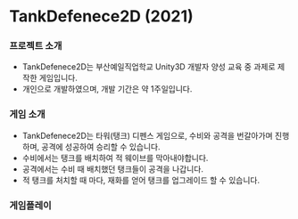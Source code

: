 # TankDefenece2D (2021)

### 프로젝트 소개
- TankDefenece2D는 부산예일직업학교 Unity3D 개발자 양성 교육 중 과제로 제작한 게임입니다.
- 개인으로 개발하였으며, 개발 기간은 약 1주일입니다.


### 게임 소개
- TankDefenece2D는 타워(탱크) 디펜스 게임으로, 수비와 공격을 번갈아가며 진행하며, 공격에 성공하여 승리할 수 있습니다.
- 수비에서는 탱크를 배치하여 적 웨이브를 막아내야합니다.
- 공격에서는 수비 때 배치했던 탱크들이 공격을 나갑니다.
- 적 탱크를 처치할 때 마다, 재화를 얻어 탱크를 업그레이드 할 수 있습니다.



### 게임플레이
